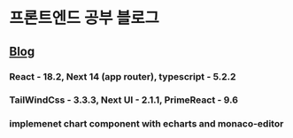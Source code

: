 # 프론트엔드 공부 블로그

## [Blog](https://wonlee1205-blog.vercel.app/)

### React - 18.2, Next 14 (app router), typescript - 5.2.2

### TailWindCss - 3.3.3, Next UI - 2.1.1, PrimeReact - 9.6

### implemenet chart component with echarts and monaco-editor
